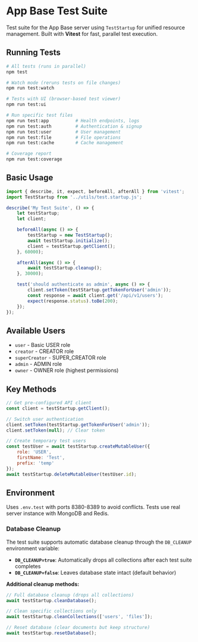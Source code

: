 # App Base Test Suite

Test suite for the App Base server using `TestStartup` for unified resource management. Built with **Vitest** for fast, parallel test execution.

## Running Tests

```bash
# All tests (runs in parallel)
npm test

# Watch mode (reruns tests on file changes)
npm run test:watch

# Tests with UI (browser-based test viewer)
npm run test:ui

# Run specific test files
npm run test:app          # Health endpoints, logs
npm run test:auth         # Authentication & signup
npm run test:user         # User management
npm run test:file         # File operations
npm run test:cache        # Cache management

# Coverage report
npm run test:coverage
```

## Basic Usage

```javascript
import { describe, it, expect, beforeAll, afterAll } from 'vitest';
import TestStartup from '../utils/test.startup.js';

describe('My Test Suite', () => {
    let testStartup;
    let client;

    beforeAll(async () => {
        testStartup = new TestStartup();
        await testStartup.initialize();
        client = testStartup.getClient();
    }, 60000);

    afterAll(async () => {
        await testStartup.cleanup();
    }, 30000);

    test('should authenticate as admin', async () => {
        client.setToken(testStartup.getTokenForUser('admin'));
        const response = await client.get('/api/v1/users');
        expect(response.status).toBe(200);
    });
});
```

## Available Users

- `user` - Basic USER role
- `creator` - CREATOR role
- `superCreator` - SUPER_CREATOR role
- `admin` - ADMIN role
- `owner` - OWNER role (highest permissions)

## Key Methods

```javascript
// Get pre-configured API client
const client = testStartup.getClient();

// Switch user authentication
client.setToken(testStartup.getTokenForUser('admin'));
client.setToken(null); // Clear token

// Create temporary test users
const testUser = await testStartup.createMutableUser({
    role: 'USER',
    firstName: 'Test',
    prefix: 'temp'
});
await testStartup.deleteMutableUser(testUser.id);
```

## Environment

Uses `.env.test` with ports 8380-8389 to avoid conflicts. Tests use real server instance with MongoDB and Redis.

### Database Cleanup

The test suite supports automatic database cleanup through the `DB_CLEANUP` environment variable:

- **`DB_CLEANUP=true`**: Automatically drops all collections after each test suite completes
- **`DB_CLEANUP=false`**: Leaves database state intact (default behavior)

**Additional cleanup methods:**
```javascript
// Full database cleanup (drops all collections)
await testStartup.cleanDatabase();

// Clean specific collections only
await testStartup.cleanCollections(['users', 'files']);

// Reset database (clear documents but keep structure)
await testStartup.resetDatabase();
```

